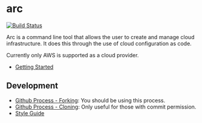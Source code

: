 # arc

[![Build Status](https://travis-ci.org/cisco/arc.svg?branch=master)](https://travis-ci.org/cisco/arc)

Arc is a command line tool that allows the user to create and manage cloud
infrastructure. It does this through the use of cloud configuration as code.

Currently only AWS is supported as a cloud provider.

- [Getting Started](docs/getting_started.md)


## Development

- [Github Process - Forking](docs/github_forking_process.md): You should be using this process.
- [Github Process - Cloning](docs/github_cloning_process.md): Only useful for those with commit permission.
- [Style Guide](docs/style_guide.md)
